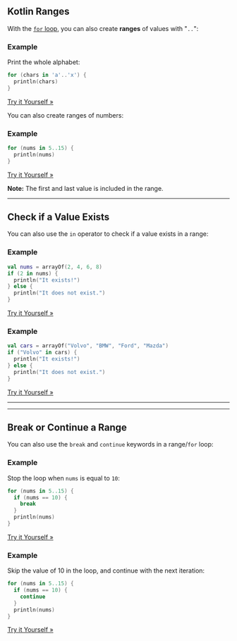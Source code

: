 
## Kotlin Ranges

With the [`for` loop](https://www.w3schools.com/kotlin/kotlin_for_loop.php), you can also create **ranges** of values with "`..`":

### Example

Print the whole alphabet:

```kotlin
for (chars in 'a'..'x') {
  println(chars)
}
```

[Try it Yourself »](https://www.w3schools.com/kotlin/trykotlin.php?filename=demo_ranges)

You can also create ranges of numbers:

### Example

```kotlin
for (nums in 5..15) {
  println(nums)
} 
```

[Try it Yourself »](https://www.w3schools.com/kotlin/trykotlin.php?filename=demo_ranges2)

**Note:** The first and last value is included in the range.

---

## Check if a Value Exists

You can also use the `in` operator to check if a value exists in a range:

### Example

```kotlin
val nums = arrayOf(2, 4, 6, 8)
if (2 in nums) {
  println("It exists!")
} else {
  println("It does not exist.")
}
```

[Try it Yourself »](https://www.w3schools.com/kotlin/trykotlin.php?filename=demo_ranges_in)

### Example

```kotlin
val cars = arrayOf("Volvo", "BMW", "Ford", "Mazda")
if ("Volvo" in cars) {
  println("It exists!")
} else {
  println("It does not exist.")
} 
```

[Try it Yourself »](https://www.w3schools.com/kotlin/trykotlin.php?filename=demo_ranges_in2)

---

---

## Break or Continue a Range

You can also use the `break` and `continue` keywords in a range/`for` loop:

### Example

Stop the loop when `nums` is equal to `10`:

```kotlin
for (nums in 5..15) {
  if (nums == 10) {
    break
  }
  println(nums)
} 
```

[Try it Yourself »](https://www.w3schools.com/kotlin/trykotlin.php?filename=demo_ranges_break)

### Example

Skip the value of 10 in the loop, and continue with the next iteration:

```kotlin
for (nums in 5..15) {
  if (nums == 10) {
    continue
  }
  println(nums)
} 
```

[Try it Yourself »](https://www.w3schools.com/kotlin/trykotlin.php?filename=demo_ranges_continue)